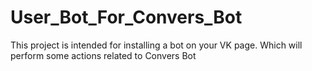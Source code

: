 # User_Bot_For_Convers_Bot
This project is intended for installing a bot on your VK page. Which will perform some actions related to Convers Bot
